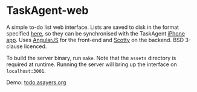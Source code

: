 TaskAgent-web
=============

A simple to-do list web interface. Lists are saved to disk in the format
specified [here][1], so they can be synchronised with the TaskAgent [iPhone
app][4]. Uses [AngularJS][2] for the front-end and [Scotty][3] on the backend.
BSD 3-clause licenced.

To build the server binary, run `make`. Note that the `assets` directory is
required at runtime. Running the server will bring up the interface on
`localhost:3001`.

Demo: [todo.asayers.org][5]

[1]: http://macrecon.com/taskagent-formatting/
[2]: http://angularjs.org/
[3]: http://hackage.haskell.org/package/scotty
[4]: http://macrecon.com/app/TaskAgent/
[5]: http://todo.asayers.org/
